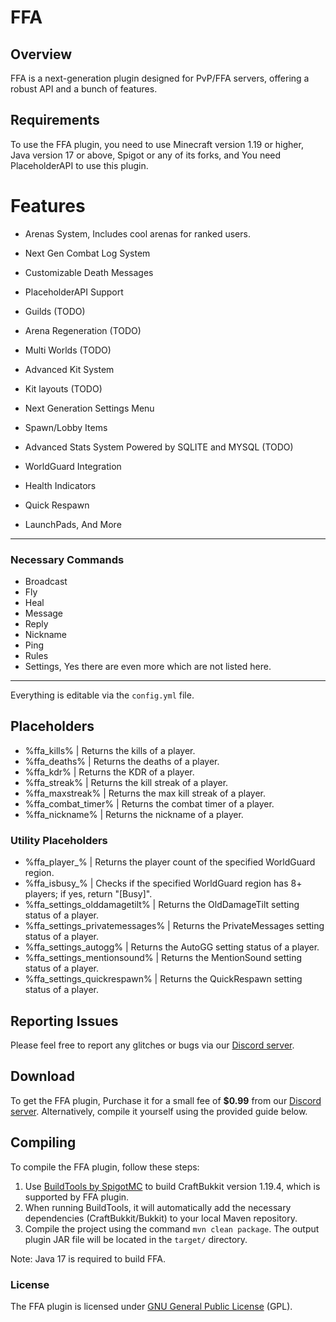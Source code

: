 # FFA

## Overview

FFA is a next-generation plugin designed for PvP/FFA servers, offering a robust API and a bunch of features.

## Requirements
To use the FFA plugin, you need to use Minecraft version 1.19 or higher, Java version 17 or above, Spigot or any of its forks, and You need PlaceholderAPI to use this plugin.

#  Features
* Arenas System, Includes cool arenas for ranked users.

* Next Gen Combat Log System
* Customizable Death Messages
* PlaceholderAPI Support
* Guilds (TODO)
* Arena Regeneration (TODO)
* Multi Worlds (TODO)
* Advanced Kit System
* Kit layouts (TODO)
* Next Generation Settings Menu
* Spawn/Lobby Items
* Advanced Stats System Powered by SQLITE and MYSQL (TODO)
* WorldGuard Integration
* Health Indicators
* Quick Respawn
* LaunchPads, And More
____
### Necessary Commands
- Broadcast
- Fly
- Heal
- Message
- Reply
- Nickname
- Ping
- Rules
- Settings, Yes there are even more which are not listed here.
___

Everything is editable via the `config.yml` file.

## Placeholders
- %ffa_kills% | Returns the kills of a player.
- %ffa_deaths% | Returns the deaths of a player.
- %ffa_kdr% | Returns the KDR of a player.
- %ffa_streak% | Returns the kill streak of a player.
- %ffa_maxstreak% | Returns the max kill streak of a player.
- %ffa_combat_timer% | Returns the combat timer of a player.
- %ffa_nickname% | Returns the nickname of a player.

### Utility Placeholders
- %ffa_player_<RegionName>% | Returns the player count of the specified WorldGuard region.
- %ffa_isbusy_<RegionName>% | Checks if the specified WorldGuard region has 8+ players; if yes, return "[Busy]".
- %ffa_settings_olddamagetilt% | Returns the OldDamageTilt setting status of a player.
- %ffa_settings_privatemessages% | Returns the PrivateMessages setting status of a player.
- %ffa_settings_autogg% | Returns the AutoGG setting status of a player.
- %ffa_settings_mentionsound% | Returns the MentionSound setting status of a player.
- %ffa_settings_quickrespawn% | Returns the QuickRespawn setting status of a player.

## Reporting Issues
Please feel free to report any glitches or bugs via our [Discord server](https://discord.gg/XBmrFsg5eR).

## Download
To get the FFA plugin, Purchase it for a small fee of **$0.99** from our [Discord server](https://discord.gg/XBmrFsg5eR). Alternatively, compile it yourself using the provided guide below.

## Compiling
To compile the FFA plugin, follow these steps:
1. Use [BuildTools by SpigotMC](https://www.spigotmc.org/wiki/buildtools/) to build CraftBukkit version 1.19.4, which is supported by FFA plugin.
2. When running BuildTools, it will automatically add the necessary dependencies (CraftBukkit/Bukkit) to your local Maven repository.
3. Compile the project using the command `mvn clean package`. The output plugin JAR file will be located in the `target/` directory.

Note: Java 17 is required to build FFA.

### License
The FFA plugin is licensed under [GNU General Public License](https://github.com/Darkxx14/FFA?tab=GPL-3.0-1-ov-file) (GPL).
